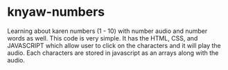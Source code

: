 # knyaw-numbers
Learning about karen numbers (1 - 10) with number audio and number words as well. This code is very simple. It has the HTML, CSS, and JAVASCRIPT which allow user to click on the characters and it will play the audio. Each characters are stored in javascript as an arrays along with the audio. 
